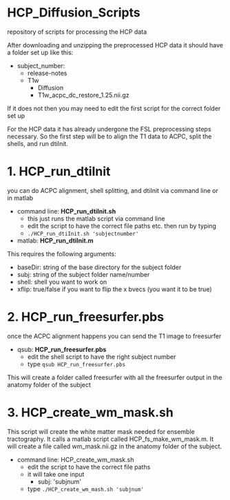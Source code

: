 # HCP_Diffusion_Scripts
repository of scripts for processing the HCP data

After downloading and unzipping the preprocessed HCP data it should have a folder set up like this:

- subject_number:
  - release-notes
  - T1w
    * Diffusion
    * T1w_acpc_dc_restore_1.25.nii.gz

If it does not then you may need to edit the first script for the correct folder set up

For the HCP data it has already undergone the FSL preprocessing steps necessary. So the first step will be to align the T1 data to ACPC, split the shells, and run dtiInit. 

# 1. HCP_run_dtiInit
you can do ACPC alignment, shell splitting, and dtiInit via command line or in matlab
- command line: **HCP_run_dtiInit.sh**
  - this just runs the matlab script via command line
  - edit the script to have the correct file paths etc. then run by typing
  * ```./HCP_run_dtiInit.sh 'subjectnumber'```
- matlab: **HCP_run_dtiInit.m**

This requires the following arguments:
  - baseDir: string of the base directory for the subject folder
  - subj: string of the subject folder name/number
  - shell: shell you want to work on 
  - xflip: true/false if you want to flip the x bvecs (you want it to be true)

# 2. HCP_run_freesurfer.pbs
once the ACPC alignment happens you can send the T1 image to freesurfer
- qsub: **HCP_run_freesurfer.pbs**
  - edit the shell script to have the right subject number
  - type ```qsub HCP_run_freesurfer.pbs```
  
This will create a folder called freesurfer with all the freesurfer output in the anatomy folder of the subject
  
# 3. HCP_create_wm_mask.sh
This script will create the white matter mask needed for ensemble tractography. It calls a matlab script called HCP_fs_make_wm_mask.m. It will create a file called wm_mask.nii.gz in the anatomy folder of the subject.
- command line: HCP_create_wm_mask.sh
  - edit the script to have the correct file paths
  - it will take one input
    - subj: 'subjnum'
  - type ```./HCP_create_wm_mash.sh 'subjnum'```
